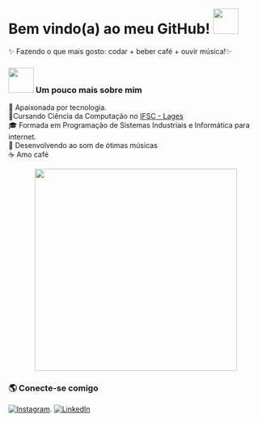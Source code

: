 <h1>Bem vindo(a) ao meu GitHub! <img src="https://media.giphy.com/media/mGcNjsfWAjY5AEZNw6/giphy.gif" width="50"></h1>

✨ Fazendo o que mais gosto: codar + beber café + ouvir música!✨ <img src="https://media.giphy.com/media/WUlplcMpOCEmTGBtBW/giphy.gif" width="10"> 

### <img src="https://media.giphy.com/media/VgCDAzcKvsR6OM0uWg/giphy.gif" width="50"> Um pouco mais sobre mim
🌟 Apaixonada por tecnologia. <br>
🚀Cursando Ciência da Computação no <a href="https://www.ifsc.edu.br/web/campus-lages">IFSC - Lages </a> <br>
🎓 Formada em Programação de Sistemas Industriais e Informática para internet. <br>
🎵 Desenvolvendo ao som de ótimas músicas <br>
☕ Amo café <br>

 <div align="center"> <img src="https://github-readme-stats.vercel.app/api/top-langs/?username=IsabelyNunes&layout=pie&theme=radical" width="400px"/> </div>


### 🌎 Conecte-se comigo  
[![Instagram](https://img.shields.io/badge/Instagram-833AB4?style=for-the-badge&logo=instagram&logoColor=white)](https://instagram.com/IsabelyNunes).
[![LinkedIn](https://img.shields.io/badge/LinkedIn-0077B5?style=for-the-badge&logo=linkedin&logoColor=white)](https://linkedin.com/in/IsabelyNunes)  




